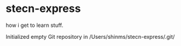 stecn-express
=============

how i get to learn stuff.

Initialized empty Git repository in /Users/shinms/stecn-express/.git/
